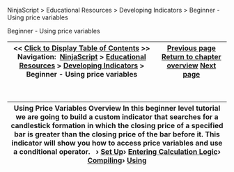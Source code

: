 ﻿


NinjaScript \> Educational Resources \> Developing Indicators \> Beginner \- Using price variables






















Beginner \- Using price variables







| \<\< [Click to Display Table of Contents](beginner_-_using_price_variabl.md) \>\> **Navigation:**     [NinjaScript](ninjascript-1.md) \> [Educational Resources](educational_resources-1.md) \> [Developing Indicators](developing_indicators-1.md) \> Beginner \- Using price variables | [Previous page](using2-1.md) [Return to chapter overview](developing_indicators-1.md) [Next page](set_up4-1.md) |
| --- | --- |











 




| Using Price Variables Overview In this beginner level tutorial we are going to build a custom indicator that searches for a candlestick formation in which the closing price of a specified bar is greater than the closing price of the bar before it. This indicator will show you how to access price variables and use a conditional operator.   › [Set Up](set_up4-1.md)› [Entering Calculation Logic](entering_calculation_logic-1.md)› [Compiling](compiling-1.md)› [Using](using-1.md) |
| --- |









